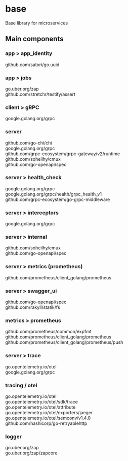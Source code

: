 # base
Base library for microservices

## Main components

### app > app_identity
github.com/satori/go.uuid  


### app > jobs
go.uber.org/zap  
github.com/stretchr/testify/assert  


### client > gRPC
google.golang.org/grpc  


### server
github.com/go-chi/chi  
google.golang.org/grpc  
github.com/grpc-ecosystem/grpc-gateway/v2/runtime  
github.com/soheilhy/cmux  
github.com/go-openapi/spec  


### server > health_check
google.golang.org/grpc  
google.golang.org/grpc/health/grpc_health_v1  
github.com/grpc-ecosystem/go-grpc-middleware  


### server > interceptors
google.golang.org/grpc  


### server > internal
github.com/soheilhy/cmux  
github.com/go-openapi/spec  


### server > metrics (prometheus)
github.com/prometheus/client_golang/prometheus  


### server > swagger_ui
github.com/go-openapi/spec  
github.com/rakyll/statik/fs  


### metrics > prometheus
github.com/prometheus/common/expfmt  
github.com/prometheus/client_golang/prometheus  
github.com/prometheus/client_golang/prometheus/push  


### server > trace
go.opentelemetry.io/otel  
google.golang.org/grpc  


### tracing / otel
go.opentelemetry.io/otel  
go.opentelemetry.io/otel/sdk/trace  
go.opentelemetry.io/otel/attribute  
go.opentelemetry.io/otel/exporters/jaeger  
go.opentelemetry.io/otel/semconv/v1.4.0  
github.com/hashicorp/go-retryablehttp  


### logger
go.uber.org/zap  
go.uber.org/zap/zapcore  

